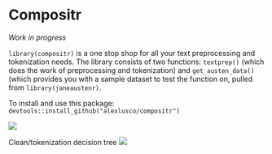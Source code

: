 # Compositr

*Work in progress*

```library(compositr)``` is a one stop shop for all your text preprocessing and tokenization needs. The library consists of two functions: ```textprep()``` (which does the work of preprocessing and tokenization) and ```get_austen_data()``` (which provides you with a sample dataset to test the function on, pulled from ```library(janeaustenr)```. 

To install and use this package:
```devtools::install_github("alexlusco/compositr")```

![](https://github.com/alexlusco/compositr/blob/master/compositor.jpg)

Clean/tokenization decision tree
![](https://github.com/alexlusco/compositr/blob/master/compositr_decision_tree.png)